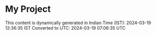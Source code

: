 # My Project

This content is dynamically generated in Indian Time (IST): 2024-03-19 12:36:35 IST
Converted to UTC: 2024-03-19 07:06:35 UTC
